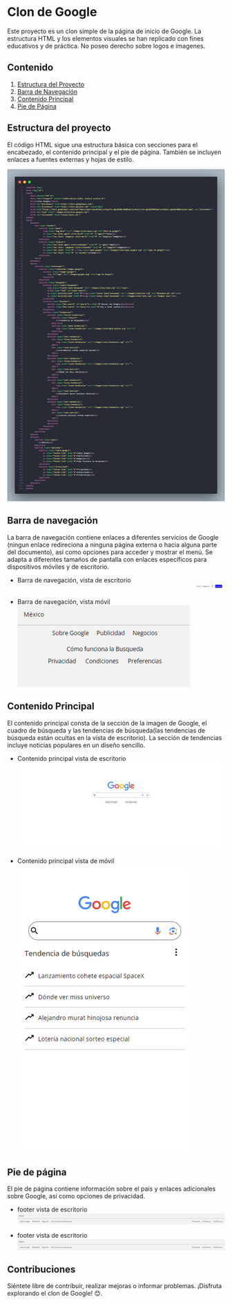 # Clon de Google

Este proyecto es un clon simple de la página de inicio de Google. La estructura HTML y los elementos visuales se han replicado con fines educativos y de práctica. No poseo derecho sobre logos e imagenes.



## Contenido

1. [Estructura del Proyecto](#estructura-del-proyecto)
2. [Barra de Navegación](#barra-de-navegación)
3. [Contenido Principal](#contenido-principal)
4. [Pie de Página](#pie-de-página)



## Estructura del proyecto

El código HTML sigue una estructura básica con secciones para el encabezado, el contenido principal y el pie de página. También se incluyen enlaces a fuentes externas y hojas de estilo.

<!-- Código HTML completo aquí -->
![Codigo cuerpo HTML](./images/images-documentacion/cuerpo-html.png)


## Barra de navegación

La barra de navegación contiene enlaces a diferentes servicios de Google (ningun enlace redireciona a ninguna página externa o hacia alguna parte del documento), así como opciones para acceder y mostrar el menú. Se adapta a diferentes tamaños de pantalla con enlaces específicos para dispositivos móviles y de escritorio.

- Barra de navegación, vista de escritorio
![Imagen barra de navegacion](./images/images-documentacion/header-escritorio.png)

- Barra de navegación, vista móvil
![Imagen barra de navegacion](./images/images-documentacion/footer-movil.png)




## Contenido Principal 

El contenido principal consta de la sección de la imagen de Google, el cuadro de búsqueda y las tendencias de búsqueda(las tendencias de búsqueda están ocultas en la vista de escritorio). La sección de tendencias incluye noticias populares en un diseño sencillo.

- Contenido principal vista de escritorio
![imagen de l contenido principal](./images/images-documentacion/main-escritorio.png)

- Contenido principal vista de móvil
![imagen de l contenido principal](./images/images-documentacion/main-movil.png)




## Pie de página

El pie de página contiene información sobre el país y enlaces adicionales sobre Google, así como opciones de privacidad.

- footer vista de escritorio
![imagen del footer](./images/images-documentacion/footer-escritorio.png)

- footer vista de escritorio
![imagen del footer](./images/images-documentacion/footer-escritorio.png)


## Contribuciones

Siéntete libre de contribuir, realizar mejoras o informar problemas. ¡Disfruta explorando el clon de Google! 😊.